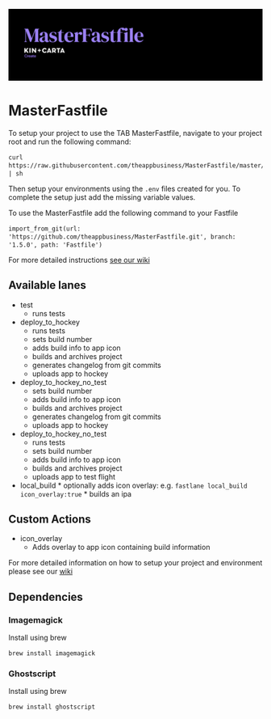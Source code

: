 ![The App Business](https://github.com/theappbusiness/MasterFastfile/blob/master/MasterFastfile.png)

# MasterFastfile

To setup your project to use the TAB MasterFastfile, navigate to your project root and run the following command:

```
curl https://raw.githubusercontent.com/theappbusiness/MasterFastfile/master/setup.sh | sh
```

Then setup your environments using the `.env` files created for you. To complete the setup just add the missing variable values.

To use the MasterFastfile add the following command to your Fastfile

```
import_from_git(url: 'https://github.com/theappbusiness/MasterFastfile.git', branch: '1.5.0', path: 'Fastfile')
```
For more detailed instructions [see our wiki](https://github.com/theappbusiness/MasterFastfile/wiki)

## Available lanes

* test
    * runs tests
* deploy_to_hockey
    * runs tests
    * sets build number
    * adds build info to app icon
    * builds and archives project
    * generates changelog from git commits
    * uploads app to hockey
* deploy_to_hockey_no_test
    * sets build number
    * adds build info to app icon
    * builds and archives project
    * generates changelog from git commits
    * uploads app to hockey
* deploy_to_hockey_no_test
    * runs tests
    * sets build number
    * adds build info to app icon
    * builds and archives project
    * uploads app to test flight
* local_build
	  * optionally adds icon overlay: e.g. `fastlane local_build icon_overlay:true`
	  * builds an ipa

## Custom Actions
* icon_overlay
  * Adds overlay to app icon containing build information

For more detailed information on how to setup your project and environment please see our [wiki](https://github.com/theappbusiness/MasterFastfile/wiki)

## Dependencies

### Imagemagick
Install using brew
```
brew install imagemagick
```
### Ghostscript
Install using brew
```
brew install ghostscript
```
